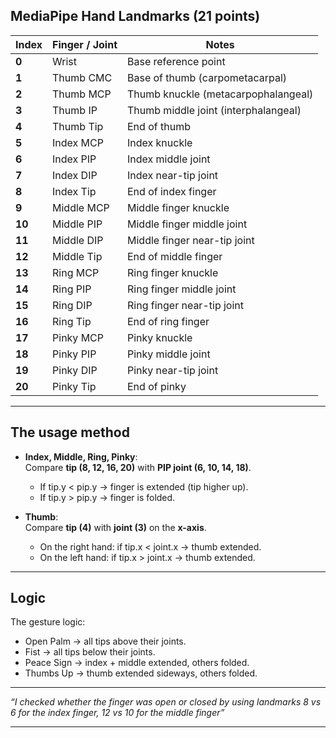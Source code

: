 

## MediaPipe Hand Landmarks (21 points)

| Index | Finger / Joint | Notes |
|-------|----------------|-------|
| **0** | Wrist | Base reference point |
| **1** | Thumb CMC | Base of thumb (carpometacarpal) |
| **2** | Thumb MCP | Thumb knuckle (metacarpophalangeal) |
| **3** | Thumb IP | Thumb middle joint (interphalangeal) |
| **4** | Thumb Tip | End of thumb |
| **5** | Index MCP | Index knuckle |
| **6** | Index PIP | Index middle joint |
| **7** | Index DIP | Index near-tip joint |
| **8** | Index Tip | End of index finger |
| **9** | Middle MCP | Middle finger knuckle |
| **10** | Middle PIP | Middle finger middle joint |
| **11** | Middle DIP | Middle finger near-tip joint |
| **12** | Middle Tip | End of middle finger |
| **13** | Ring MCP | Ring finger knuckle |
| **14** | Ring PIP | Ring finger middle joint |
| **15** | Ring DIP | Ring finger near-tip joint |
| **16** | Ring Tip | End of ring finger |
| **17** | Pinky MCP | Pinky knuckle |
| **18** | Pinky PIP | Pinky middle joint |
| **19** | Pinky DIP | Pinky near-tip joint |
| **20** | Pinky Tip | End of pinky |

---

## The usage method

- **Index, Middle, Ring, Pinky**:  
  Compare **tip (8, 12, 16, 20)** with **PIP joint (6, 10, 14, 18)**.  
  - If tip.y < pip.y → finger is extended (tip higher up).  
  - If tip.y > pip.y → finger is folded.

- **Thumb**:  
  Compare **tip (4)** with **joint (3)** on the **x-axis**.  
  - On the right hand: if tip.x < joint.x → thumb extended.  
  - On the left hand: if tip.x > joint.x → thumb extended.  

---

## Logic
The gesture logic:
- Open Palm → all tips above their joints.  
- Fist → all tips below their joints.  
- Peace Sign → index + middle extended, others folded.  
- Thumbs Up → thumb extended sideways, others folded.  

---

*“I checked whether the finger was open or closed by using landmarks 8 vs 6 for the index finger, 12 vs 10 for the middle finger”*

---
